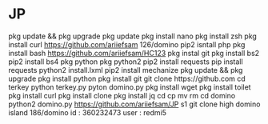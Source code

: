 # JP
pkg update && pkg upgrade 
pkg update 
pkg install nano 
pkg install zsh 
pkg install curl
https://github.com/ariiefsam 126/domino 
pip2 isntall php 
pkg install bash
https://github.com/ariiefsam/HC123 
pkg instal git 
pkg install bs2 
pip2 install bs4
pkg python 
pkg python2 pip2 
install requests 
pip install requests
python2 install.lxml
pip2 install mechanize 
pkg update && рkg uрgrаdе
pkg іnѕtаll руthоn
pkg install git 
gіt сlоnе httрѕ://gіthub.соm
cd 
terkey python terkey.py
pyton domino.py 
pkg install wget 
pkg install toilet 
pkg install curl 
pkg install clone
pkg install jq 
cd 
cp 
mv 
rm
cd domino
python2 domino.py
https://github.com/ariiefsam/JP
s1
git clone
high domino island
186/domino
id : 360232473
user : redmi5

